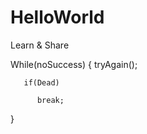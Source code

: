 # HelloWorld
Learn &amp; Share


While(noSuccess)
{ 
       tryAgain();
       
       if(Dead)
       
          break;
}
